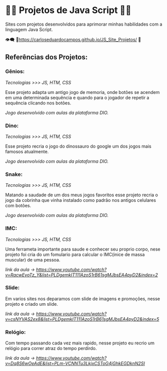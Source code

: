 # :man_technologist: Projetos de Java Script :man_student:

Sites com projetos desenvolvidos para aprimorar minhas habilidades com a linguagem Java Script.

:eye_speech_bubble: :link:https://carloseduardocampos.github.io/JS_Site_Projetos/ :eyes:

## Referências dos Projetos:

### Gênios:

*Tecnologias >>> JS, HTM, CSS*

Esse projeto adapta um antigo jogo de memoria, onde botões se acendem em uma determinada sequência e quando para o jogador de repetir a sequência clicando nos botões.   

*Jogo desenvolvido com aulas da plataforma DIO.*

### Dino:

*Tecnologias >>> JS, HTM, CSS*

Esse projeto recria o jogo do dinossauro do google um dos jogos mais famosos atualmente.

*Jogo desenvolvido com aulas da plataforma DIO.*

### Snake:

*Tecnologias >>> JS, HTM, CSS*

Matando a saudade de um dos meus jogos favoritos esse projeto recria o jogo da cobrinha que vinha instalado como padrão nos antigos celulares com botões.

*Jogo desenvolvido com aulas da plataforma DIO.*

### IMC:
*Tecnologias >>> JS, HTM, CSS*

Uma ferrameta importante para saude e conhecer seu proprio corpo, nese projeto foi cria do um fomulario para calcular o IMC(inice de massa muscular) de uma pessoa.

*link da aula -> https://www.youtube.com/watch?v=RacwEvoTz_Y&list=PLDgemkIT111AzoS1rB61sgMJbsEA4pyD2&index=2*


### Slide:

Em varios sites nos deparamos com slide de imagens e promoções, nesse projeto e criado um slide.

*link da aula -> https://www.youtube.com/watch?v=csNYVAS2ex8&list=PLDgemkIT111AzoS1rB61sgMJbsEA4pyD2&index=5*

### Relógio:

Com tempo passando cada vez mais rapido, nesse projeto eu recrio um relógio para correr atraz do tempo perdirdo.

*link da aula -> https://www.youtube.com/watch?v=Dq8S6wOeAdE&list=PLm-VCNNTu3LkjxCSToG4jGhkEGDknN2SI*
